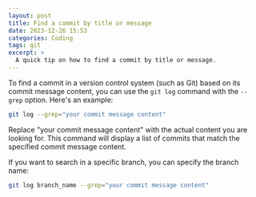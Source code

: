 ```yaml
---
layout: post
title: Find a commit by title or message
date: 2023-12-26 15:53
categories: Coding
tags: git
excerpt: >
  A quick tip on how to find a commit by title or message.
---
```


To find a commit in a version control system (such as Git) based on its commit message content, you can use the `git log` command with the `--grep` option. Here's an example:

```bash
git log --grep="your commit message content"
```

Replace "your commit message content" with the actual content you are looking for. This command will display a list of commits that match the specified commit message content.

If you want to search in a specific branch, you can specify the branch name:

```bash
git log branch_name --grep="your commit message content"
```
